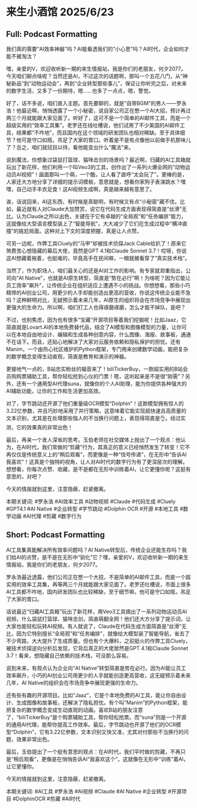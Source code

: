 # 来生小酒馆 2025/6/23

## Full: Podcast Formatting 

我们真的需要“AI效率神器”吗？AI能看透我们的“小心思”吗？AI时代，企业如何才能不被淘汰？

嘿，亲爱的V，欢迎收听新一期的来生情报站，我是你们的老朋友，何夕2077。今天咱们聊点啥呢？当然还是AI，不过这次的话题啊，那叫一个五花八门，从“神秘新品”到“动物运动会”，再到“企业转型那些事儿”，保证让你听完之后，对未来的数字生活，又多了一份期待，嗯……也多了一点点，嗯，警觉。

好了，话不多说，咱们直入主题。首先要聊的，就是“自带BGM”的男人——罗永浩！他最近啊，悄悄透露了一个小秘密，说自家公司正在憋一个AI大招，预计再过两三个月就能跟大家见面了。听好了，这可不是一个简单的AI邮件工具，而是一个超级实用的“效率工具集”。老罗还在线吐槽说，他们试用了不少美国的AI邮件工具，结果都“不咋地”，而且国内在这个领域的研发团队也相对稀缺。至于具体细节？他可是守口如瓶，吊足了大家的胃口。听着是不是有点像他以前做手机那味儿了？总之，咱们就拭目以待，看他能变出什么“魔法”来。

说到魔法，你想象过袋鼠打篮球、猫咪击剑的场景吗？最近啊，归藏的AI工具箱就玩出了新花样，他们利用一个叫Veo3的工具，创作出了一系列火爆全网的“动物运动员AI视频”！画面那叫一个萌，一个酷，让人看了直呼“太会玩了”。更棒的是，人家还大方地分享了详细的提示词模板，意思就是，想看你家狗子表演跳水？嘿嘿，自己动手丰衣足食！这AI视频生成啊，真是越来越有意思了。

诶，话说回来，AI这东西，有时候是真聪明，有时候又有点“小秘密”藏不住。比如，最近就有人对Claude大加赞赏，说它在代码生成方面表现得简直是“丝滑”无比。认为Claude之所以出色，关键在于它有卓越的“全局观”和“任务编排”能力，这就像给大型语言模型装上了“智能导航”，大大减少了它们在生成过程中“横冲直撞”的尴尬局面。这种对上下文的深度把握，真是让人点赞。

可另一边呢，作弊工具Cluely的“马甲”却被技术侦探Jack Cable给扒了！原来它煞费苦心想隐藏的幕后大佬，竟然是GPT 4.1和Claude Sonnet 3.7！哎呀，你说这AI想藏着掖着，也挺难的，毕竟高手在民间嘛，一眼就被看穿了“真实技术栈”。

当然了，作为职场人，咱们最关心的还是AI对工作的影响。有专家就郑重指出，公司向“AI Native”，也就是AI原生转型，简直是“势在必行”啊！为啥呢？因为它能让员工效率“飙升”，让传统企业在组织适应上遭遇不小的挑战。你想想看，那些小巧精悍的AI创业公司，用更少的人手却能创造出更高的营收，你说这传统企业能不急吗？这种鲜明对比，无疑预示着未来几年，AI原生的组织将会在市场竞争中展现出更强大的生命力。所以啊，咱们打工人也得琢磨琢磨，怎么才能不掉队，是吧？

不过，也别焦虑，因为也有很多“宝藏”开源项目等着我们挖掘呢！比如Jaaz，它简直就是Lovart.AI的本地免费替代品，结合了AI模型和图像模型的力量，让你可以在本地自由地设计、编辑和生成各种创意内容，什么图像、海报、故事板，通通不在话下。而且，还贴心地解决了大家对云服务依赖和隐私保护的担忧。还有Manim，一个由热心社区维护的Python框架，专门用来创建数学动画，能把复杂的数学概念变得生动直观，简直是教育和演示的神器。

更接地气一点的，B站忠实粉丝的福音来了！biliTickerBuy，一款超实用的B站会员购购票辅助工具，帮你轻松抢到心仪的门票！嗯，这听起来是不是很“刚需”？另外，还有一个通用型AI代理suna，就像你的个人AI助理，能为你提供各种强大的AI辅助功能，让你的工作和生活更加高效。

对了，字节跳动还开源了他们重量级OCR模型“Dolphin”！这款模型拥有惊人的3.22亿参数，并且巧妙地采用了并行策略，这意味着它能实现超快速且高质量的文本识别，尤其是在处理那些恼人的不当换行问题上，表现得简直是👌。经过实测，它的效果真的非常出色！

最后，再来一个发人深省的思考。玉伯老师在社交媒体上抛出了一个观点：他认为，在AI时代，我们常做的“剪藏”行为，其真正的意义已经悄然发生了转变！它不再仅仅是传统意义上的“稍后观看”，而更像是一种“信号传递”，在无形中“告诉AI我喜欢”！这真是个独特的视角，让人对AI时代的数字行为有了更深层次的理解。想想看，你每次点赞、收藏，是不是都在无形中训练着AI，让它更懂你呢？这挺有意思的，对吧？

今天的情报就到这里，注意隐蔽，赶紧撤离。

本期关键词:
#罗永浩 #AI效率工具 #动物视频 #Claude #代码生成 #Cluely #GPT4.1 #AI Native #企业转型 #字节跳动 #Dolphin OCR #开源 #本地工具 #数学动画 #AI代理 #剪藏 #数字行为

## Short: Podcast Formatting 

AI工具集真能解决所有效率问题吗？AI Native转型后，传统企业还能生存吗？我们给AI的点赞，是不是在无形中“驯化”它？嘿，亲爱的V，欢迎收听新一期的来生情报站，我是你们的老朋友，何夕2077。

罗永浩最近透露，他们公司正在憋一个大招，不是简单的AI邮件工具，而是一个超实用的效率工具集，再等两三个月就能跟大家见面了。老罗还吐槽说，市面上很多AI工具都不咋地，国内研发团队也比较稀缺，至于细节嘛，他可是守口如瓶，吊足了大家的胃口。

话说最近“归藏AI工具箱”玩出了新花样，用Veo3工具搞出了一系列动物运动员AI视频，什么袋鼠打篮球、猫咪击剑，简直萌翻全网！他们还大方分享了提示词，让大家也能轻松玩转AI视频。有人就说了，Claude在代码生成方面简直是“丝滑”无比，因为它特别擅长“全局观”和“任务编排”，就像给大模型装了智能导航，省去了不少弯路，大大提升了生成质量。但也有个大爆料，之前挺火的作弊工具Cluely，被技术侦探逆向分析后发现，它背后真正的大佬居然是GPT 4.1和Claude Sonnet 3.7！看来，想隐藏自己依赖的技术栈，可没那么容易。

说到未来，有观点认为企业向“AI Native”转型简直是势在必行。因为AI能让员工效率飙升，小巧的AI创业公司用更少的人手就能创造更高营收，这无疑预示着未来几年，AI Native的组织会在市场竞争中展现更强的生命力。

还有些有趣的开源项目。比如“Jaaz”，它是个本地免费的AI工具，能让你自由设计、生成图像和故事板，还解决了隐私担忧。有个叫“Manim”的Python框架，能把复杂的数学概念变成生动直观的动画。喜欢B站的朋友注意了，“biliTickerBuy”是个购票辅助工具，帮你轻松抢票。而“suna”则是一个开源的通用AI代理，能帮你提高工作效率。最后，字节跳动也开源了他们的OCR模型“Dolphin”，它有3.22亿参数，文本识别又快又准，尤其对付那些不当换行的问题，效果非常出色。

最后，玉伯提出了一个挺有意思的观点：在AI时代，我们平时做的剪藏，不再只是“稍后观看”，更像是在悄悄告诉AI“我喜欢这个”，这就像在无形中“训练”着AI，让它更懂你。

今天的情报就到这里，注意隐蔽，赶紧撤离。

本期关键词:
#AI工具 #罗永浩 #AI视频 #Claude #AI Native #企业转型 #开源项目 #DolphinOCR #剪藏 #AI时代